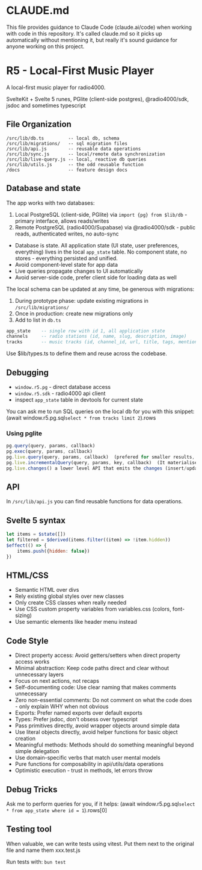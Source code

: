 # CLAUDE.md

This file provides guidance to Claude Code (claude.ai/code) when working with code in this repository.
It's called claude.md so it picks up automatically without mentioning it, but really it's sound guidance
for anyone working on this project.

# R5 - Local-First Music Player

A local-first music player for radio4000.

SvelteKit + Svelte 5 runes, PGlite (client-side postgres), @radio4000/sdk, jsdoc and sometimes typescript

## File Organization

```
/src/lib/db.ts         -- local db, schema
/src/lib/migrations/   -- sql migration files
/src/lib/api.js        -- reusable data operations
/src/lib/sync.js       -- local/remote data synchronization
/src/lib/live-query.js -- local, reactive db queries
/src/lib/utils.js      -- the odd reusable function
/docs 				   -- feature design docs
```

## Database and state

The app works with two databases:

1. Local PostgreSQL (client-side, PGlite) via `import {pg} from $lib/db` - primary interface, allows reads/writes
2. Remote PostgreSQL (radio4000/Supabase) via @radio4000/sdk - public reads, authenticated writes, no auto-sync

- Database is state. All application state (UI state, user preferences, everything) lives in the local `app_state` table. No component state, no stores - everything persisted and unified.
- Avoid component-level state for app data
- Live queries propagate changes to UI automatically
- Avoid server-side code, prefer client side for loading data as well

The local schema can be updated at any time, be generous with migrations:

1. During prototype phase: update existing migrations in `/src/lib/migrations/`
2. Once in production: create new migrations only
3. Add to list in `db.ts`

```sql
app_state    -- single row with id 1, all application state
channels     -- radio stations (id, name, slug, description, image)
tracks       -- music tracks (id, channel_id, url, title, tags, mentions)
```

Use $lib/types.ts to define them and reuse across the codebase.

## Debugging

- `window.r5.pg` - direct database access
- `window.r5.sdk` - radio4000 api client
- inspect `app_state` table in devtools for current state

You can ask me to run SQL queries on the local db for you with this snippet:
(await window.r5.pg.sql`select * from tracks limit 2`).rows

### Using pglite

```js
pg.query(query, params, callback)
pg.exec(query, params, callback)
pg.live.query(query, params, callback)  (prefered for smaller results, narrow rows)
pg.live.incrementalQuery(query, params, key, callback)  (It materialises the full result set on each update from only the changes emitted by the live.changes API. Good for large result sets and wide rows.)
pg.live.changes() a lower level API that emits the changes (insert/update/delete) that can then be mapped to mutations in a UI or other datastore.
```

## API

In `/src/lib/api.js` you can find reusable functions for data operations.

## Svelte 5 syntax

```js
let items = $state([])
let filtered = $derived(items.filter((item) => !item.hidden))
$effect(() => {
	items.push({hidden: false})
})
```

## HTML/CSS

- Semantic HTML over divs
- Rely existing global styles over new classes
- Only create CSS classes when really needed
- Use CSS custom property variables from variables.css (colors, font-sizing)
- Use semantic elements like header menu instead

## Code Style

- Direct property access: Avoid getters/setters when direct property access works
- Minimal abstraction: Keep code paths direct and clear without unnecessary layers
- Focus on next actions, not recaps
- Self-documenting code: Use clear naming that makes comments unnecessary
- Zero non-essential comments: Do not comment on what the code does - only explain WHY when not obvious
- Exports: Prefer named exports over default exports
- Types: Prefer jsdoc, don't obsess over typescript
- Pass primitives directly, avoid wrapper objects around simple data
- Use literal objects directly, avoid helper functions for basic object creation
- Meaningful methods: Methods should do something meaningful beyond simple delegation
- Use domain-specific verbs that match user mental models
- Pure functions for composability in api/utils/data operations
- Optimistic execution - trust in methods, let errors throw

## Debug Tricks

Ask me to perform queries for you, if it helps:
(await window.r5.pg.sql`select * from app_state where id = 1`).rows[0]

## Testing tool

When valuable, we can write tests using vitest. Put them next to the original file and name them xxx.test.js

Run tests with: `bun test`
